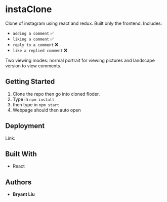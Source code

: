 # instaClone
Clone of instagram using react and redux. Built only the frontend. 
Includes: 
- `adding a comment` :white_check_mark:
- `liking a comment` :white_check_mark:
- `reply to a comment` :x:
- `like a replied comment` :x:

Two viewing modes: normal portrait for viewing pictures and landscape version to view comments.

## Getting Started

1) Clone the repo then go into cloned floder. 
2) Type in ```npm install``` 
3) then type in ```npm start```
4) Webpage should then auto open

## Deployment

Link:

## Built With

* React

## Authors

* **Bryant Liu** 

